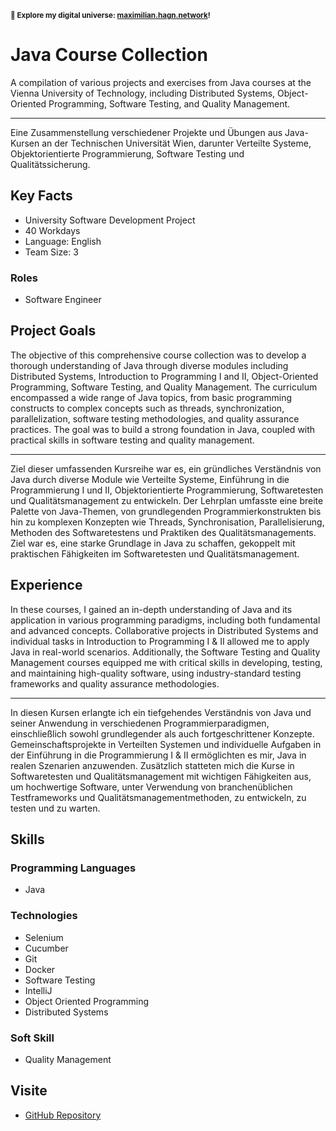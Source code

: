 <small>**🚀 Explore my digital universe: [maximilian.hagn.network](https://maximilian.hagn.network)!</small>**

# Java Course Collection

A compilation of various projects and exercises from Java courses at the Vienna University of Technology, including Distributed Systems, Object-Oriented Programming, Software Testing, and Quality Management.


---
Eine Zusammenstellung verschiedener Projekte und Übungen aus Java-Kursen an der Technischen Universität Wien, darunter Verteilte Systeme, Objektorientierte Programmierung, Software Testing und Qualitätssicherung.

## Key Facts

- University Software Development Project
- 40 Workdays
- Language: English
- Team Size: 3

### Roles

- Software Engineer

## Project Goals

The objective of this comprehensive course collection was to develop a thorough understanding of Java through diverse modules including Distributed Systems, Introduction to Programming I and II, Object-Oriented Programming, Software Testing, and Quality Management. The curriculum encompassed a wide range of Java topics, from basic programming constructs to complex concepts such as threads, synchronization, parallelization, software testing methodologies, and quality assurance practices. The goal was to build a strong foundation in Java, coupled with practical skills in software testing and quality management.


---
Ziel dieser umfassenden Kursreihe war es, ein gründliches Verständnis von Java durch diverse Module wie Verteilte Systeme, Einführung in die Programmierung I und II, Objektorientierte Programmierung, Softwaretesten und Qualitätsmanagement zu entwickeln. Der Lehrplan umfasste eine breite Palette von Java-Themen, von grundlegenden Programmierkonstrukten bis hin zu komplexen Konzepten wie Threads, Synchronisation, Parallelisierung, Methoden des Softwaretestens und Praktiken des Qualitätsmanagements. Ziel war es, eine starke Grundlage in Java zu schaffen, gekoppelt mit praktischen Fähigkeiten im Softwaretesten und Qualitätsmanagement.

## Experience

In these courses, I gained an in-depth understanding of Java and its application in various programming paradigms, including both fundamental and advanced concepts. Collaborative projects in Distributed Systems and individual tasks in Introduction to Programming I & II allowed me to apply Java in real-world scenarios. Additionally, the Software Testing and Quality Management courses equipped me with critical skills in developing, testing, and maintaining high-quality software, using industry-standard testing frameworks and quality assurance methodologies.


---
In diesen Kursen erlangte ich ein tiefgehendes Verständnis von Java und seiner Anwendung in verschiedenen Programmierparadigmen, einschließlich sowohl grundlegender als auch fortgeschrittener Konzepte. Gemeinschaftsprojekte in Verteilten Systemen und individuelle Aufgaben in der Einführung in die Programmierung I & II ermöglichten es mir, Java in realen Szenarien anzuwenden. Zusätzlich statteten mich die Kurse in Softwaretesten und Qualitätsmanagement mit wichtigen Fähigkeiten aus, um hochwertige Software, unter Verwendung von branchenüblichen Testframeworks und Qualitätsmanagementmethoden, zu entwickeln, zu testen und zu warten.

## Skills

### Programming Languages

 - Java
### Technologies

 - Selenium
 - Cucumber
 - Git
 - Docker
 - Software Testing
 - IntelliJ
 - Object Oriented Programming
 - Distributed Systems
### Soft Skill

 - Quality Management

## Visite

- [GitHub Repository](https://github.com/maxhagn/JavaCourseCollection)

